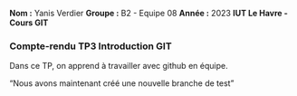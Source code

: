 **Nom :** Yanis Verdier
**Groupe :** B2 - Equipe 08
**Année :** 2023
**IUT Le Havre - Cours GIT**

### Compte-rendu TP3 Introduction GIT

Dans ce TP, on apprend à travailler avec github en équipe.

“Nous avons maintenant créé une nouvelle branche de test”